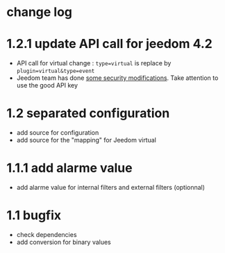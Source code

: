 # change log

# 1.2.1 update API call for jeedom 4.2
- API call for virtual change : `type=virtual` is replace by `plugin=virtual&type=event`
- Jeedom team has done [some security modifications](https://doc.jeedom.com/fr_FR/core/4.2/changelog?theme=light#4.2%20%3A%20S%C3%A9curit%C3%A9). Take attention to use the good API key 

# 1.2 separated configuration
- add source for configuration
- add source for the "mapping" for Jeedom virtual 

# 1.1.1 add alarme value

- add alarme value for internal filters and external filters (optionnal)

# 1.1 bugfix

- check dependencies
- add conversion for binary values